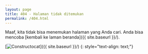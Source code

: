 ```yaml
---
layout: page
title: 404 - Halaman tidak ditemukan
permalink: /404.html
---
```


Maaf, kita tidak bisa menemukan halaman yang Anda cari. Anda bisa mencoba [kembali ke laman beranda]({{ site.baseurl }}/).

[<img src="https://1.bp.blogspot.com/-kzjWjai4FOw/XenEKzeuZ2I/AAAAAAAAAXg/s9T-X5LxXCYHjhaELPd6Wcfv-hT5a174QCNcBGAsYHQ/s1600/404-cat2.gif" alt="Constructocat"/>]({{ site.baseurl }}/)
{: style="text-align: text;"}
